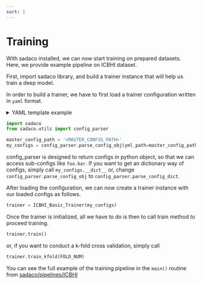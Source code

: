 ```yaml
---
sort: 1
---
```


# Training

With sadaco installed, we can now start training on prepared datasets. Here, we provide example pipeline on ICBHI dataset.

First, import sadaco library, and build a trainer instance that will help us train a deep model.

In order to build a trainer, we have to first load a trainer configuration written in `yaml` format.
<details>
  <summary>YAML template example</summary>
  <b> Master Config </b>

  ```yaml
# TODO: We are planning to modify this structure with inheritance feature enabled, as in the detectron2(https://github.com/facebookresearch/detectron2/blob/main/configs/COCO-Detection/fast_rcnn_R_50_FPN_1x.yaml)
prefix : <PREFIX>
project_name : <PROJECT NAME> #This will be used as a wandb project name
use_wandb : !!bool True
data_configs :
    file : <DATA_CONFIG_FILE_PATH>
    split : [train, test]
model_configs:
    file : <MODEL_CONFIG_FILE_PATH>
    resume : False # If True, model will resume to the .pth file specified in MODEL_CONFIG
    resume_optimizer : False # If True, optimizer will also resume. Else, only model resumes.

output_dir : checkpoints/

train: # Training Pipeline Configuration
    method : basic # TODO: Currently not handled by the trainer. 
    target_metric : F1-Score # Target metric that will be used to determine the best model.
    max_epochs : !!int 650
    save_interval : !!int 1 # Model saving interval. Only saves the last if -1.
    update_interval : !!int 6 # Gradient Accumulation interval.
    criterion:
        name: CELoss
        loss_mixup : !!bool True
        params : 
            mode : onehot
            reduction : mean
    optimizer:
        name: Adam
        params:
        lr : !!float 3e-6
        weight_decay : !!float 5e-7
        betas : !!python/tuple [0.95, 0.999]
    lr_scheduler:
        name : CosineAnnealingWarmUpRestarts
        params :
        T_0: !!int 40
        T_mult : !!int 1
        eta_max : !!float 5e-4
        T_up : !!int 10
        gamma: !!float 1.


data:
    train_dataloader:
        sampler : 
            name : BalancedBatchSampler
            params:
                n_classes : 4
                n_samples : 10
        params : 
            shuffle : True
            batch_size : 128
            num_workers : 8
            pin_memory : True
            persistent_workers : True
            drop_last : False
    val_dataloader:
        params : 
            shuffle : False
            batch_size : 16
            num_workers : 8
            pin_memory : True
            persistent_workers : False
            drop_last : False
  

  ```
</details>



```python
import sadaco
from sadaco.utils import config_parser

master_config_path = '<MASTER_CONFIG_PATH>'
my_configs = config_parser.parse_config_obj(yml_path=master_config_path)
```

config_parser is designed to return configs in python object, so that we can access sub-configs like `foo.bar`. If you want to get an dictionary way of configs, simply call `my_configs.__dict__` or, change `config_parser.parse_config_obj` to `config_parser.parse_config_dict`.

After loading the configuration, we can now create a trainer instance with our loaded configs as follows.

```python
trainer = ICBHI_Basic_Trainer(my_configs)
```

Once the trainer is initialized, all we have to do is then to call train method to proceed training.

```python
trainer.train()
```

or, if you want to conduct a k-fold cross validation, simply call

```python
trainer.train_kfold(FOLD_NUM)
```

You can see the full example of the training pipeline in the `main()` routine from [sadaco/pipelines/ICBHI](https://github.com/dlrudco/SADACO/blob/kc_development/sadaco/pipelines/ICBHI.py)

